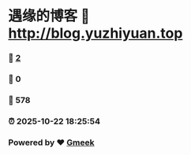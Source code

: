 # 遇缘的博客 :link: http://blog.yuzhiyuan.top 
### :page_facing_up: [2](http://blog.yuzhiyuan.top/tag.html) 
### :speech_balloon: 0 
### :hibiscus: 578 
### :alarm_clock: 2025-10-22 18:25:54 
### Powered by :heart: [Gmeek](https://github.com/Meekdai/Gmeek)
